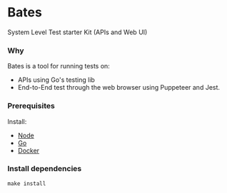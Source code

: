 # Bates
System Level Test starter Kit (APIs and Web UI)

### Why
Bates is a tool for running tests on:
* APIs using Go's testing lib
* End-to-End test through the web browser using Puppeteer and Jest.

### Prerequisites
Install:
* [Node](https://nodejs.org/en/download/)
* [Go](https://golang.org/doc/install)
* [Docker](https://docs.docker.com/install/)

### Install dependencies
```
make install
```


